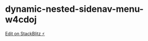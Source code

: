 # dynamic-nested-sidenav-menu-w4cdoj

[Edit on StackBlitz ⚡️](https://stackblitz.com/edit/dynamic-nested-sidenav-menu-w4cdoj)